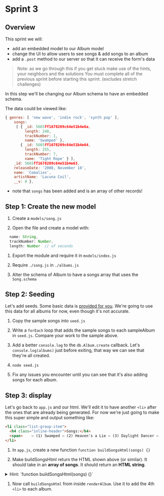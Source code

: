 # Sprint 3

## Overview

This sprint we will:
* add an embedded model to our Album model
* change the UI to allow users to see songs & add songs to an album
* add a `.post` method to our server so that it can receive the form's data

> Note: as we go through this if you get stuck make use of the hints, your neighbors and the solutions
> You must complete all of the previous sprint before starting this sprint. (excludes stretch challenges)

In this step we'll be changing our Album schema to have an embedded schema.

The data could be viewed like:

```js
{ genres: [ 'new wave', 'indie rock', 'synth pop' ],
    songs:
     [ { _id: 5665ff1678209c64e51b4e6a,
         length: 240,
         trackNumber: 1,
         name: 'Swamped' },
       { _id: 5665ff1678209c64e51b4e64,
         length: 255,
         trackNumber: 7,
         name: 'Tight Rope' } ],
    _id: 5665ff1678209c64e51b4e63,
    releaseDate: '2008, November 18',
    name: 'Comalies',
    artistName: 'Lacuna Coil',
    __v: 0 },
```

* note that `songs` has been added and is an array of other records!


## Step 1: Create the new model

1. Create a `models/song.js`

1. Open the file and create a model with:

```js
  name: String,
  trackNumber: Number,
  length: Number  // of seconds
```

1. Export the module and require it in `models/index.js`

1. Require `./song.js` in `./albums.js`

1. Alter the schema of Album to have a songs array that uses the `Song.schema`

## Step 2: Seeding

Let's add seeds.  Some basic data is [provided for you](/docs/assets/sprint3_song_seeds.js).
We're going to use this data for all albums for now, even though it's not accurate.

1. Copy the sample songs into `seed.js`

1. Write a `forEach` loop that adds the sample songs to each sampleAlbum in `seed.js`.  Compare your work to the sample above.

1. Add a better `console.log` to the `db.Album.create` callback.  Let's `console.log(albums)` just before exiting, that way we can see that they're all created.  

1. `node seed.js`

1. Fix any issues you encounter until you can see that it's also adding songs for each album.

## Step 3: display

Let's go back to `app.js` and our html.  We'll edit it to have another `<li>` after the ones that are already being generated.
For now we're just going to make this super simple and output something like:

```html
<li class="list-group-item">
  <h4 class="inline-header">Songs:</h4>
  <span>	– (1) Swamped – (2) Heaven's a Lie – (3) Daylight Dancer – (4) Humane – (5) Self Deception – (6) Aeon – (7) Tight Rope – </span>
</li>
```


1. In `app.js`, create a new function `function buildSongsHtml(songs) {}`

1. Make buildSongsHtml return the HTML shown above (or similar).  It should take in an **array of songs**.  It should return an **HTML string**.

<details><summary>Hint: `function buildSongsHtml(songs) {}`</summary>
```js  
  function buildSongsHtml(songs) {
    var songText = "	&ndash; ";
    songs.forEach(function(song) {
      songText = songText + "(" + song.trackNumber + ") " + song.name + " &ndash; ";
    });
  var songsHtml  =
    "                      <li class='list-group-item'>" +
    "                        <h4 class='inline-header'>Songs:</h4>" +
    "                         <span>" + songText + "</span>" +
    "                      </li>";
    return songsHtml;
  }
```
</details>

1. Now call `buildSongsHtml` from inside `renderAlbum`. Use it to add the 4th `<li>` to each album.
